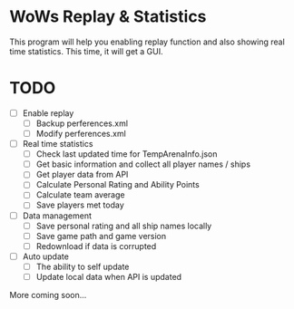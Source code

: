# WoWs Replay & Statistics
This program will help you enabling replay function and also showing real time statistics. This time, it will get a GUI.

# TODO
- [ ] Enable replay
  - [ ] Backup perferences.xml
  - [ ] Modify perferences.xml
- [ ] Real time statistics
  - [ ] Check last updated time for TempArenaInfo.json
  - [ ] Get basic information and collect all player names / ships
  - [ ] Get player data from API
  - [ ] Calculate Personal Rating and Ability Points
  - [ ] Calculate team average
  - [ ] Save players met today
- [ ] Data management
  - [ ] Save personal rating and all ship names locally
  - [ ] Save game path and game version
  - [ ] Redownload if data is corrupted
- [ ] Auto update
  - [ ] The ability to self update
  - [ ] Update local data when API is updated

More coming soon...
